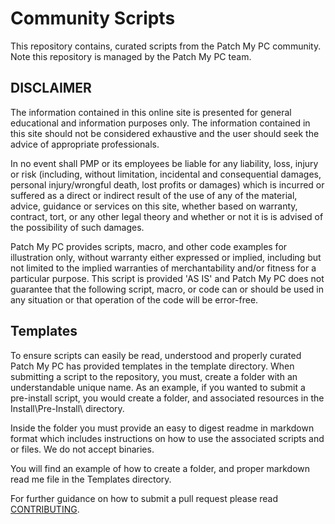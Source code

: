 # Community Scripts

This repository contains, curated scripts from the Patch My PC community. Note this repository is managed by the Patch My PC team.

## DISCLAIMER

The information contained in this online site is presented for general educational and information purposes only. The information contained in this site should not be considered exhaustive and the user should seek the advice of appropriate professionals.

In no event shall PMP or its employees be liable for any liability, loss, injury or risk (including, without limitation, incidental and consequential damages, personal injury/wrongful death, lost profits or damages) which is incurred or suffered as a direct or indirect result of the use of any of the material, advice, guidance or services on this site, whether based on warranty, contract, tort, or any other legal theory and whether or not it is is advised of the possibility of such damages.

Patch My PC provides scripts, macro, and other code examples for illustration only, without warranty either expressed or implied, including but not limited to the implied warranties of merchantability and/or fitness for a particular purpose. This script is provided 'AS IS' and Patch My PC does not guarantee that the following script, macro, or code can or should be used in any situation or that operation of the code will be error-free.

## Templates

To ensure scripts can easily be read, understood and properly curated Patch My PC has provided templates in the template directory. When submitting a script to the repository, you must, create a folder with an understandable unique name. As an example, if you wanted to submit a pre-install script, you would create a folder, and associated resources in the Install\Pre-Install\ directory.

Inside the folder you must provide an easy to digest readme in markdown format which includes instructions on how to use the associated scripts and or files. We do not accept binaries.

You will find an example of how to create a folder, and proper markdown read me file in the Templates directory.

For further guidance on how to submit a pull request please read [CONTRIBUTING](CONTRIBUTING.MD).